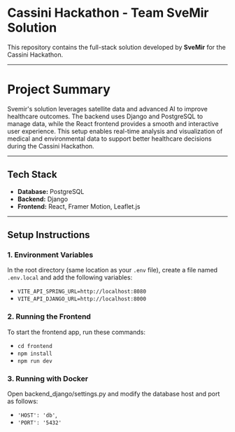 # Cassini Hackathon - Team SveMir Solution

This repository contains the full-stack solution developed by **SveMir** for the Cassini Hackathon.

---

# Project Summary
Svemir's solution leverages satellite data and advanced AI to improve healthcare outcomes. The backend uses Django and PostgreSQL to manage data, while the React frontend provides a smooth and interactive user experience. This setup enables real-time analysis and visualization of medical and environmental data to support better healthcare decisions during the Cassini Hackathon.

---

## Tech Stack

- **Database:** PostgreSQL  
- **Backend:** Django  
- **Frontend:** React, Framer Motion, Leaflet.js  

---

## Setup Instructions

### 1. Environment Variables  
In the root directory (same location as your `.env` file), create a file named `.env.local` and add the following variables:
- `VITE_API_SPRING_URL=http://localhost:8080`
- `VITE_API_DJANGO_URL=http://localhost:8000`

### 2. Running the Frontend

To start the frontend app, run these commands:

- `cd frontend`
- `npm install`
- `npm run dev`

### 3. Running with Docker

Open backend_django/settings.py and modify the database host and port as follows:

- `'HOST': 'db'`,
- `'PORT': '5432'`

